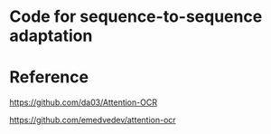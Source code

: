 # Code for sequence-to-sequence adaptation

# Reference
https://github.com/da03/Attention-OCR

https://github.com/emedvedev/attention-ocr
